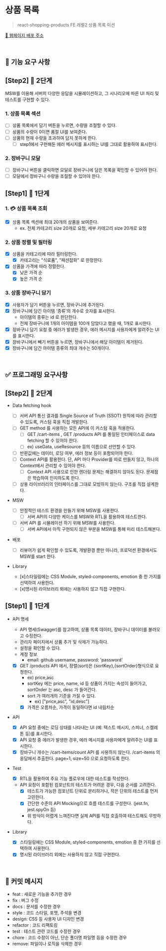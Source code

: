 # 상품 목록

> react-shopping-products
> FE 레벨2 상품 목록 미션

[🔗 웹페이지 배포 주소](https://shinjungoh.github.io/react-shopping-products)

<br>

## 🎯 기능 요구 사항

## [Step2] 🎨 2단계

MSW를 이용해 서버의 다양한 응답을 시뮬레이션하고, 그 시나리오에 따른 UI 처리 및 테스트를 구현할 수 있다.

### 1. 상품 목록 섹션

- [ ] 상품 목록에서 담기 버튼을 누르면, 수량을 조절할 수 있다.
- [ ] 상품의 수량이 0이면 품절 UI를 보여준다.
- [ ] 상품의 현재 수량을 초과하여 담지 못하게 한다.
  - [ ] step1에서 구현해둔 에러 메시지를 표시하는 UI를 그대로 활용하여 표시한다.

### 2. 장바구니 모달

- [ ] 장바구니 버튼을 클릭하면 모달로 장바구니에 담은 목록을 확인할 수 있어야 한다.
- [ ] 모달에서 장바구니 수량을 조절할 수 있어야 한다.

## [Step1] 🎨 1단계

### 1. 💳 상품 목록 조회

- [x] 상품 목록 섹션에 최대 20개의 상품을 보여준다.
  - ex. 전체 카테고리 size 20개로 요청, 세부 카테고리 size 20개로 요청

### 2. 상품 정렬 및 필터링

- [x] 상품을 카테고리에 따라 필터링한다.
  - [x] 카테고리는 "식료품", "패션잡화" 로 한정한다.
- [x] 상품을 가격에 따라 정렬한다.
  - [x] 낮은 가격 순
  - [x] 높은 가격 순

### 3. 상품 장바구니 담기

- [x] 사용자가 담기 버튼을 누르면, 장바구니에 추가된다.
- [x] 장바구니에 담긴 아이템 '종류'의 개수로 숫자를 표시한다.
  - 아이템의 종류는 id 로 판단한다.
  - 전체 장바구니에 1개의 아이템을 100개 담았다고 했을 때, 1개로 표시한다.
- [x] 장바구니 담기 요청 중 에러가 발생한 경우, 에러 메시지를 사용자에게 알려주는 UI를 표시한다.
- [x] 장바구니에서 빼기 버튼을 누르면, 장바구니에서 해당 아이템이 제거된다.
- [x] 장바구니에 담긴 아이템 종류의 최대 개수는 50개이다.

<br>

## ✅ 프로그래밍 요구사항

## [Step2] 🎨 2단계

- Data fetching hook

  - [ ] 서버 API 통신 결과를 Single Source of Truth (SSOT) 원칙에 따라 관리할 수 있도록, 커스텀 훅을 직접 개발한다.
  - [ ] GET method 를 사용하는 모든 API에 이 커스텀 훅을 적용한다.
    - [ ] GET /cart-items , GET /products API 를 통일된 인터페이스로 data fetching 할 수 있어야 한다.
    - [ ] ex) useData, useResource 등의 이름으로 선언할 수 있다.
  - [ ] 반환값에는 데이터, 로딩 여부, 에러 정보 등이 포함되어야 한다.
  - [ ] Context API를 활용한다. 단, API 마다 Provider를 따로 만들지 않고, 하나의 Context에서 관리할 수 있어야 한다.
    - [ ] Context API 사용으로 인한 렌더링 문제는 해결하지 않아도 된다. 문제점은 학습하여 인지하도록 한다.
  - [ ] 상용 라이브러리의 인터페이스를 그대로 모방하지 않는다. 구조를 직접 설계한다.

- MSW

  - [ ] 안정적인 테스트 환경을 만들기 위해 MSW를 사용한다.
    - [ ] 서버 API의 다양한 케이스를 MSW와 RTL을 활용하여 테스트한다.
  - [ ] 서버 API 를 시뮬레이션 하기 위해 MSW를 사용한다.
    - [ ] 서버 API에서 아직 구현되지 않은 부분을 MSW를 통해 미리 테스트해본다. 

- 배포 

  - [ ] 리뷰어가 쉽게 확인할 수 있도록, 개발환경 뿐만 아니라, 프로덕션 환경에서도 MSW를 start 한다.

- Library

  - [x]스타일링에는 CSS Module, styled-components, emotion 중 한 가지를 선택하여 사용한다.
  - [x]명시된 라이브러리 외에는 사용하지 않고 직접 구현한다.


## [Step1] 🎨 1단계

- API 명세

  - API 명세(Swagger)를 참고하여, 상품 목록 데이터, 장바구니 데이터를 불러오고 수정한다.
  - 관리자 페이지에서 상품 추가 및 삭제가 가능하다.
  - 설정을 확인할 수 있다.
  - 계정 정보
    - email: github username, password: 'password'
  - [x] GET /products API 에서, 정렬(sort)은 {sortKey},{sortOrder}형식으로 요청한다.
    - ex) price,asc
    - sortKey 에는 price, name, id 등 상품이 가지는 속성이 들어가고, sortOrder 는 asc, desc 가 들어간다.
    - sort 가 여러개의 기준을 가질 수 있다.
      - ex) ["price,asc", "id,desc"]
    - [x] 가격은 오름차순, 가격이 동일하다면 id 내림차순

- API

  - [x] API 요청 중에는 로딩 상태를 나타내는 UI (예: 텍스트 메시지, 스피너, 스켈레톤 등)를 표시한다.
  - [x] API 요청 중 에러가 발생한 경우, 에러 메시지를 사용자에게 알려주는 UI를 표시한다.
  - [x] 장바구니 개수는 /cart-items/count API 를 사용하지 않는다. /cart-items 의 응답에서 추출한다. page=1, size=50 으로 요청하도록 한다.

- Test

  - [x] RTL을 활용하여 주요 기능 플로우에 대한 테스트를 작성한다.
  - API 요청이 포함된 컴포넌트의 테스트가 어려운 경우, 다음 순서를 고려한다.
    - [x] 테스트가 가능한 컴포넌트 단위로 분리하거나, 작은 단위의 테스트를 먼저 고민한다.
    - [x] 간단한 수준의 API Mocking으로 흐름 테스트를 구성한다. (jest.fn, jest.spyOn 등)
    - 위 방식이 어렵게 느껴진다면 실제 API를 직접 호출하여 테스트해도 무방하다.

- Library
  - [x] 스타일링에는 CSS Module, styled-components, emotion 중 한 가지를 선택하여 사용한다.
  - [x] 명시된 라이브러리 외에는 사용하지 않고 직접 구현한다.

<br>

## 📝 커밋 메시지

- feat : 새로운 기능을 추가한 경우
- fix : 버그 수정
- docs : 문서를 수정한 경우
- style : 코드 스타일, 포멧, 주석을 변경
- design: CSS 등 사용자 UI 디자인 변경
- refactor : 코드 리팩토링
- test : 테스트 관련 코드를 수정한 경우
- chore : 코드 수정이 아닌, 단순 폴더명 파일명 등을 수정한 경우
- remove: 파일이나 로직을 삭제한 경우
